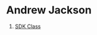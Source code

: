 # Andrew Jackson

1. [SDK Class](https://www.youtube.com/playlist?list=PLtZsouQAtVU6RZQMAmW2J2Z3PAohVcPaq)
